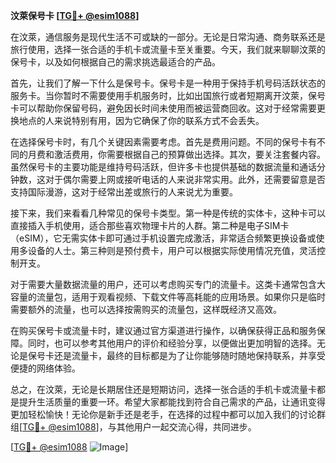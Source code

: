 **汶萊保号卡 [[TG💪+ @esim1088](https://t.me/s/esim1088)]**

在汶萊，通信服务是现代生活不可或缺的一部分。无论是日常沟通、商务联系还是旅行使用，选择一张合适的手机卡或流量卡至关重要。今天，我们就来聊聊汶萊的保号卡，以及如何根据自己的需求挑选最适合的产品。

首先，让我们了解一下什么是保号卡。保号卡是一种用于保持手机号码活跃状态的服务卡。当你暂时不需要使用手机服务时，比如出国旅行或者短期离开汶萊，保号卡可以帮助你保留号码，避免因长时间未使用而被运营商回收。这对于经常需要更换地点的人来说特别有用，因为它确保了你的联系方式不会丢失。

在选择保号卡时，有几个关键因素需要考虑。首先是费用问题。不同的保号卡有不同的月费和激活费用，你需要根据自己的预算做出选择。其次，要关注套餐内容。虽然保号卡的主要功能是维持号码活跃，但许多卡也提供基础的数据流量和通话分钟数，这对于偶尔需要上网或接听电话的人来说非常实用。此外，还需要留意是否支持国际漫游，这对于经常出差或旅行的人来说尤为重要。

接下来，我们来看看几种常见的保号卡类型。第一种是传统的实体卡，这种卡可以直接插入手机使用，适合那些喜欢物理卡片的人群。第二种是电子SIM卡（eSIM），它无需实体卡即可通过手机设置完成激活，非常适合频繁更换设备或使用多设备的人士。第三种则是预付费卡，用户可以根据实际使用情况充值，灵活控制开支。

对于需要大量数据流量的用户，还可以考虑购买专门的流量卡。这类卡通常包含大容量的流量包，适用于观看视频、下载文件等高耗能的应用场景。如果你只是临时需要额外的流量，也可以选择按需购买的流量包，这样既经济又高效。

在购买保号卡或流量卡时，建议通过官方渠道进行操作，以确保获得正品和服务保障。同时，也可以参考其他用户的评价和经验分享，以便做出更加明智的选择。无论是保号卡还是流量卡，最终的目标都是为了让你能够随时随地保持联系，并享受便捷的网络体验。

总之，在汶萊，无论是长期居住还是短期访问，选择一张合适的手机卡或流量卡都是提升生活质量的重要一环。希望大家都能找到符合自己需求的产品，让通讯变得更加轻松愉快！无论你是新手还是老手，在选择的过程中都可以加入我们的讨论群组[[TG💪+ @esim1088](https://t.me/s/esim1088)]，与其他用户一起交流心得，共同进步。

[[TG💪+ @esim1088](https://t.me/s/esim1088) ![Image](https://i.postimg.cc/4NQfJmqS/Snipaste-2025-05-13-00-14-12.png)]